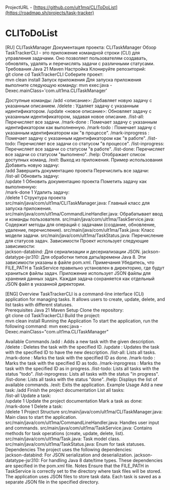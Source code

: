 ProjectURL  - [https://github.com/ult1mq/CLIToDoList](https://roadmap.sh/projects/task-tracker)

# CLIToDoList
[RU]
CLITaskManager
Документация проекта: CLITaskManager
Обзор
TaskTrackerCLI - это приложение командной строки (CLI) для управления задачами. Оно позволяет пользователям создавать, обновлять, удалять и перечислять задачи с различными статусами.  
Требования
Java 21
Maven
Настройка
Клонируйте репозиторий:  
git clone <repository-url>
cd TaskTrackerCLI
Соберите проект:  
mvn clean install
Запуск приложения
Для запуска приложения выполните следующую команду:
mvn exec:java -Dexec.mainClass='com.ult1ma.CLITaskManager'

Доступные команды:
/add <описание>: Добавляет новую задачу с указанным описанием.
/delete <id>: Удаляет задачу с указанным идентификатором.
/update <id> <новое описание>: Обновляет задачу с указанным идентификатором, задавая новое описание.
/list-all: Перечисляет все задачи.
/mark-done <id>: Помечает задачу с указанным идентификатором как выполненную.
/mark-todo <id>: Помечает задачу с указанным идентификатором как "в процессе".
/mark-inprogress <id>: Помечает задачу с указанным идентификатором как "в работе".
/list-todo: Перечисляет все задачи со статусом "в процессе".
/list-inprogress: Перечисляет все задачи со статусом "в работе".
/list-done: Перечисляет все задачи со статусом "выполнено".
/help: Отображает список доступных команд.
/exit: Выход из приложения.
Пример использования
Добавить новую задачу:  
/add Завершить документацию проекта
Перечислить все задачи:  
/list-all
Обновить задачу:  
/update 1 Обновить документацию проекта
Пометить задачу как выполненную:  
/mark-done 1
Удалить задачу:  
/delete 1
Структура проекта
src/main/java/com/ult1ma/CLITaskManager.java: Главный класс для запуска приложения.
src/main/java/com/ult1ma/CommandLineHandler.java: Обрабатывает ввод и команды пользователя.
src/main/java/com/ult1ma/TaskService.java: Содержит методы для операций с задачами (создание, обновление, удаление, перечисление).
src/main/java/com/ult1ma/Task.java: Класс модели задачи.
src/main/java/com/ult1ma/TaskStatus.java: Перечисление для статусов задач.
Зависимости
Проект использует следующие зависимости:  
jackson-databind: Для сериализации и десериализации JSON.
jackson-datatype-jsr310: Для обработки типов даты/времени Java 8.
Эти зависимости указаны в файле pom.xml.
Примечания
Убедитесь, что FILE_PATH в TaskService правильно установлен в директорию, где будут храниться файлы задач.
Приложение использует JSON файлы для хранения данных задач. Каждая задача сохраняется как отдельный JSON файл в указанной директории.


[ENG]
Overview
TaskTrackerCLI is a command-line interface (CLI) application for managing tasks. It allows users to create, update, delete, and list tasks with different statuses.  
Prerequisites
Java 21
Maven
Setup
Clone the repository:  
git clone <repository-url>
cd TaskTrackerCLI
Build the project:  
mvn clean install
Running the Application
To start the application, run the following command:
mvn exec:java -Dexec.mainClass="com.ult1ma.CLITaskManager"

Available Commands
/add <description>: Adds a new task with the given description.
/delete <id>: Deletes the task with the specified ID.
/update <id> <new description>: Updates the task with the specified ID to have the new description.
/list-all: Lists all tasks.
/mark-done <id>: Marks the task with the specified ID as done.
/mark-todo <id>: Marks the task with the specified ID as todo.
/mark-inprogress <id>: Marks the task with the specified ID as in progress.
/list-todo: Lists all tasks with the status "todo".
/list-inprogress: Lists all tasks with the status "in progress".
/list-done: Lists all tasks with the status "done".
/help: Displays the list of available commands.
/exit: Exits the application.
Example Usage
Add a new task: 
/add Finish the project documentation
List all tasks:  
/list-all
Update a task:  
/update 1 Update the project documentation
Mark a task as done:  
/mark-done 1
Delete a task:  
/delete 1
Project Structure
src/main/java/com/ult1ma/CLITaskManager.java: Main class to start the application.
src/main/java/com/ult1ma/CommandLineHandler.java: Handles user input and commands.
src/main/java/com/ult1ma/TaskService.java: Contains methods for task operations (create, update, delete, list).
src/main/java/com/ult1ma/Task.java: Task model class.
src/main/java/com/ult1ma/TaskStatus.java: Enum for task statuses.
Dependencies
The project uses the following dependencies:  
jackson-databind: For JSON serialization and deserialization.
jackson-datatype-jsr310: For handling Java 8 date/time types.
These dependencies are specified in the pom.xml file.
Notes
Ensure that the FILE_PATH in TaskService is correctly set to the directory where task files will be stored.
The application uses JSON files to store task data. Each task is saved as a separate JSON file in the specified directory.

